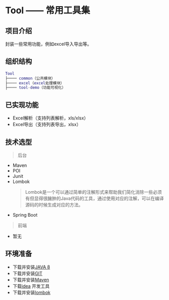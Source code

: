 # Tool —— 常用工具集
## 项目介绍
封装一些常用功能，例如excel导入导出等。

## 组织结构
``` lua
Tool
├──── common（公共模块）
├──── excel（excel处理模块）
├──── tool-demo（功能可视化）
```

## 已实现功能
* Excel解析（支持列表解析，xls/xlsx）
* Excel导出（支持列表导出，xlsx）

## 技术选型
> 后台
* Maven
* POI
* Junit
* Lombok
  > Lombok是一个可以通过简单的注解形式来帮助我们简化消除一些必须有但显得很臃肿的Java代码的工具，通过使用对应的注解，可以在编译源码的时候生成对应的方法。
* Spring Boot

> 前端
* 暂无

## 环境准备
* 下载并安装[JAVA 8](http://www.oracle.com/technetwork/java/javase/downloads/index.html)
* 下载并安装[GIT](https://git-scm.com/download)
* 下载并安装[Maven](http://maven.apache.org/download.cgi)
* 下载[idea](https://www.jetbrains.com/idea/) 开发工具
* 下载并安装[lombok](https://projectlombok.org/)